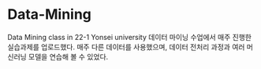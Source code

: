# Data-Mining
Data Mining class in 22-1 Yonsei university
데이터 마이닝 수업에서 매주 진행한 실습과제를 업로드했다. 매주 다른 데이터를 사용했으며, 데이터 전처리 과정과 여러 머신러닝 모델을 연습해 볼 수 있었다. 
